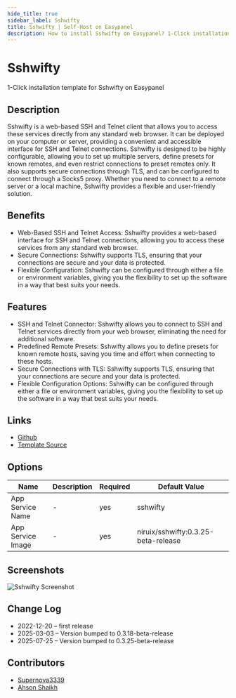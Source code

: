 ```yaml
---
hide_title: true
sidebar_label: Sshwifty
title: Sshwifty | Self-Host on Easypanel
description: How to install Sshwifty on Easypanel? 1-Click installation template for Sshwifty on Easypanel
---
```


<!-- generated -->

# Sshwifty

1-Click installation template for Sshwifty on Easypanel

## Description

Sshwifty is a web-based SSH and Telnet client that allows you to access these services directly from any standard web browser. It can be deployed on your computer or server, providing a convenient and accessible interface for SSH and Telnet connections. Sshwifty is designed to be highly configurable, allowing you to set up multiple servers, define presets for known remotes, and even restrict connections to preset remotes only. It also supports secure connections through TLS, and can be configured to connect through a Socks5 proxy. Whether you need to connect to a remote server or a local machine, Sshwifty provides a flexible and user-friendly solution.

## Benefits

- Web-Based SSH and Telnet Access: Sshwifty provides a web-based interface for SSH and Telnet connections, allowing you to access these services from any standard web browser.
- Secure Connections: Sshwifty supports TLS, ensuring that your connections are secure and your data is protected.
- Flexible Configuration: Sshwifty can be configured through either a file or environment variables, giving you the flexibility to set up the software in a way that best suits your needs.

## Features

- SSH and Telnet Connector: Sshwifty allows you to connect to SSH and Telnet services directly from your web browser, eliminating the need for additional software.
- Predefined Remote Presets: Sshwifty allows you to define presets for known remote hosts, saving you time and effort when connecting to these hosts.
- Secure Connections with TLS: Sshwifty supports TLS, ensuring that your connections are secure and your data is protected.
- Flexible Configuration Options: Sshwifty can be configured through either a file or environment variables, giving you the flexibility to set up the software in a way that best suits your needs.

## Links

- [Github](https://github.com/nirui/sshwifty)
- [Template Source](https://github.com/easypanel-io/templates/tree/main/templates/sshwifty)

## Options

Name | Description | Required | Default Value
-|-|-|-
App Service Name | - | yes | sshwifty
App Service Image | - | yes | niruix/sshwifty:0.3.25-beta-release

## Screenshots

![Sshwifty Screenshot](./assets/screenshot.png)

## Change Log

- 2022-12-20 – first release
- 2025-03-03 – Version bumped to 0.3.18-beta-release
- 2025-07-25 – Version bumped to 0.3.25-beta-release

## Contributors

- [Supernova3339](https://github.com/Supernova3339)
- [Ahson Shaikh](https://github.com/Ahson-Shaikh)
